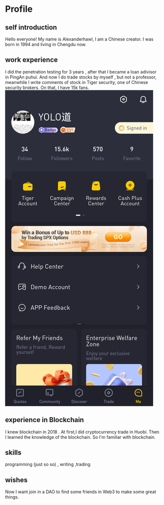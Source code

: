 # Profile

## self introduction
Hello everyone! My name is Alexanderhawl, I am a Chinese creator. I was born in 1994 and living in Chengdu now.

## work experience
I did the penetration testing for 3 years , after that I became a loan adivisor in PingAn puhui. And now I do trade stocks by myself , but not a professor, meanwhile I write comments of stock in Tiger security, one of Chinese security brokers. On that, I have 15k fans. 
![alt followers](https://raw.githubusercontent.com/alexanderhawl/alexanderhawl.github.io/main/tiger%20followers.jpg)

## experience in Blockchain
I knew blockchain in 2018 . At first,I  did cryptocurrency trade in Huobi. Then I learned the knowledge of the blockchain. So I'm familiar with blockchain.

## skills
programming (just so so) , writing ,trading 

## wishes
Now I want join in a DAO to find some friends in Web3 to make some great things.
